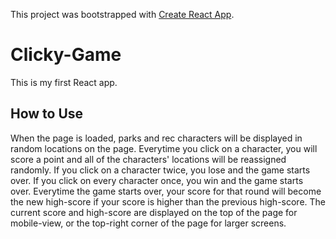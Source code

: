 This project was bootstrapped with [Create React App](https://github.com/facebookincubator/create-react-app).

# Clicky-Game
This is my first React app.
## How to Use 
When the page is loaded, parks and rec characters will be displayed 
in random locations on the page. Everytime you click on a character, 
you will score a point and all of the characters' locations 
will be reassigned randomly. If you click on a character twice, you 
lose and the game starts over. If you click on every character once, 
you win and the game starts over. Everytime the game starts over, 
your score for that round will become the new high-score if your 
score is higher than the previous high-score. The current score and 
high-score are displayed on the top of the page for mobile-view, or 
the top-right corner of the page for larger screens.